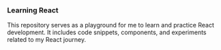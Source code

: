 ### Learning React

This repository serves as a playground for me to learn and practice React development. It includes code snippets, components, and experiments related to my React journey.

